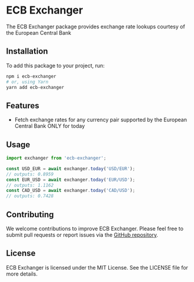# ECB Exchanger

The ECB Exchanger package provides exchange rate lookups courtesy of the European Central Bank

## Installation

To add this package to your project, run:

```sh
npm i ecb-exchanger
# or, using Yarn
yarn add ecb-exchanger
```

## Features

- Fetch exchange rates for any currency pair supported by the European Central Bank ONLY for today

## Usage

```js
import exchanger from 'ecb-exchanger';

const USD_EUR = await exchanger.today('USD/EUR');
// outputs: 0.8959
const EUR_USD = await exchanger.today('EUR/USD');
// outputs: 1.1162
const CAD_USD = await exchanger.today('CAD/USD');
// outputs: 0.7428
```

## Contributing

We welcome contributions to improve ECB Exchanger. Please feel free to submit pull requests or report issues via the [GitHub repository](https://github.com/chesscoders/ecb-exchanger).

## License

ECB Exchanger is licensed under the MIT License. See the LICENSE file for more details.
